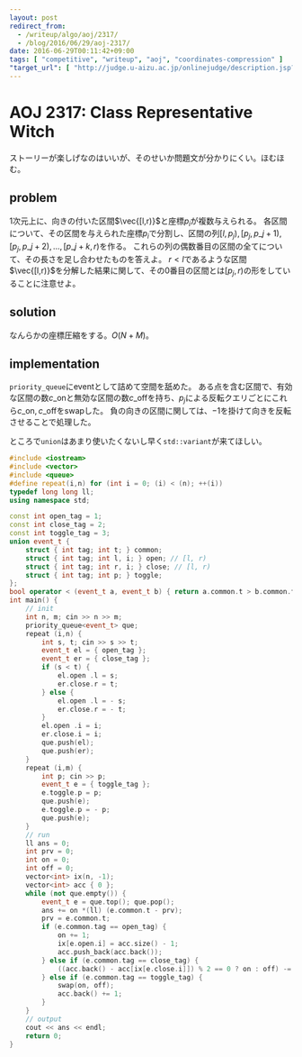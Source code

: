 ```yaml
---
layout: post
redirect_from:
  - /writeup/algo/aoj/2317/
  - /blog/2016/06/29/aoj-2317/
date: 2016-06-29T00:11:42+09:00
tags: [ "competitive", "writeup", "aoj", "coordinates-compression" ]
"target_url": [ "http://judge.u-aizu.ac.jp/onlinejudge/description.jsp?id=2317" ]
---
```


# AOJ 2317: Class Representative Witch

ストーリーが楽しげなのはいいが、そのせいか問題文が分かりにくい。ほむほむ。

## problem

$1$次元上に、向きの付いた区間$\vec{[l,r)}$と座標$p_i$が複数与えられる。
各区間について、その区間を与えられた座標$p_i$で分割し、区間の列$[l,p_j), [p_j,p\_{j+1}), [p_j,p\_{j+2}), \dots, [p\_{j+k},r)$を作る。
これらの列の偶数番目の区間の全てについて、その長さを足し合わせたものを答えよ。
$r \lt l$であるような区間$\vec{[l,r)}$を分解した結果に関して、その$0$番目の区間とは$[p_j,r)$の形をしていることに注意せよ。

## solution

なんらかの座標圧縮をする。$O(N+M)$。

## implementation

`priority_queue`にeventとして詰めて空間を舐めた。
ある点を含む区間で、有効な区間の数$c\_\mathrm{on}$と無効な区間の数$c\_\mathrm{off}$を持ち、$p_j$による反転クエリごとにこれら$c\_\mathrm{on},c\_\mathrm{off}$をswapした。
負の向きの区間に関しては、$-1$を掛けて向きを反転させることで処理した。

ところで`union`はあまり使いたくないし早く`std::variant`が来てほしい。

``` c++
#include <iostream>
#include <vector>
#include <queue>
#define repeat(i,n) for (int i = 0; (i) < (n); ++(i))
typedef long long ll;
using namespace std;

const int open_tag = 1;
const int close_tag = 2;
const int toggle_tag = 3;
union event_t {
    struct { int tag; int t; } common;
    struct { int tag; int l, i; } open; // [l, r)
    struct { int tag; int r, i; } close; // [l, r)
    struct { int tag; int p; } toggle;
};
bool operator < (event_t a, event_t b) { return a.common.t > b.common.t; } // weak struct ordering
int main() {
    // init
    int n, m; cin >> n >> m;
    priority_queue<event_t> que;
    repeat (i,n) {
        int s, t; cin >> s >> t;
        event_t el = { open_tag };
        event_t er = { close_tag };
        if (s < t) {
            el.open .l = s;
            er.close.r = t;
        } else {
            el.open .l = - s;
            er.close.r = - t;
        }
        el.open .i = i;
        er.close.i = i;
        que.push(el);
        que.push(er);
    }
    repeat (i,m) {
        int p; cin >> p;
        event_t e = { toggle_tag };
        e.toggle.p = p;
        que.push(e);
        e.toggle.p = - p;
        que.push(e);
    }
    // run
    ll ans = 0;
    int prv = 0;
    int on = 0;
    int off = 0;
    vector<int> ix(n, -1);
    vector<int> acc { 0 };
    while (not que.empty()) {
        event_t e = que.top(); que.pop();
        ans += on *(ll) (e.common.t - prv);
        prv = e.common.t;
        if (e.common.tag == open_tag) {
            on += 1;
            ix[e.open.i] = acc.size() - 1;
            acc.push_back(acc.back());
        } else if (e.common.tag == close_tag) {
            ((acc.back() - acc[ix[e.close.i]]) % 2 == 0 ? on : off) -= 1;
        } else if (e.common.tag == toggle_tag) {
            swap(on, off);
            acc.back() += 1;
        }
    }
    // output
    cout << ans << endl;
    return 0;
}
```
